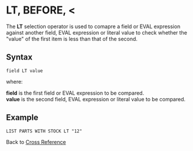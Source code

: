 # LT, BEFORE, <  

<PageHeader />

The **LT** selection operator is used to comapre a field or EVAL expression against another field, EVAL expression or literal value to check whether the "value" of the first item is less than that of the second.  

## Syntax

```
field LT value
```

where:

**field** is the first field or EVAL expression to be compared.  
**value** is the second field, EVAL expression or literal value to be compared.  

## Example

```
LIST PARTS WITH STOCK LT "12"
```

Back to [Cross Reference](./../README.md)

<PageFooter />
